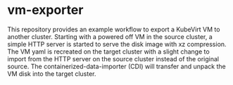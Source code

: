 # vm-exporter
This repository provides an example workflow to export a KubeVirt VM to another cluster.  Starting with a powered off VM in the source cluster, a simple HTTP server is started to serve the disk image with xz compression.  The VM yaml is recreated on the target cluster with a slight change to import from the HTTP server on the source cluster instead of the original source.  The containerized-data-importer (CDI) will transfer and unpack the VM disk into the target cluster.

